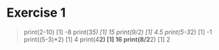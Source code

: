 # Exercise 1
> print(2-10)
[1] -8
> print(3*5)
[1] 15
> print(9/2)
[1] 4.5
> print(5-3*2)
[1] -1
> print((5-3)*2)
[1] 4
> print(4**2)
[1] 16
> print(8/2**2)
[1] 2